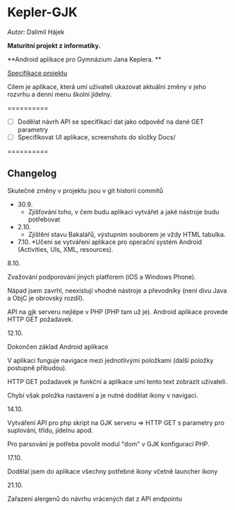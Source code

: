 Kepler-GJK
==========

*Autor:* Dalimil Hájek

**Maturitní projekt z informatiky.**

**Android aplikace pro Gymnázium Jana Keplera. **

[Specifikace projektu](https://docs.google.com/document/d/1zhgz2ZLsTh7DuwjyZ96LdD6Nas5F6uHO7drYmZspkiM/edit?usp=sharing)

Cílem je aplikace, která umí uživateli ukazovat aktuální změny v jeho rozvrhu a denní menu školní jídelny.

==========
- [ ] Dodělat návrh API se specifikací dat jako odpověď na dané GET parametry
- [ ] Specifikovat UI aplikace, screenshots do složky Docs/

==========
## Changelog

Skutečné změny v projektu jsou v git historii commitů

* 30.9. 
	* Zjišťování toho, v čem budu aplikaci vytvářet a jaké nástroje budu potřebovat
* 2.10.
	* Zjištění stavu Bakalářů, výstupním souborem je vždy HTML tabulka.
* 7.10.
	*Učení se vytváření aplikace pro operační systém Android (Activities, UIs, XML, resources).

8.10.

Zvažování podporování jiných platforem (iOS a Windows Phone).

Nápad jsem zavrhl, neexistují vhodné nástroje a převodníky (není divu Java a ObjC je obrovský rozdíl).

API na gjk serveru nejlépe v PHP (PHP tam už je). Android aplikace provede HTTP GET požadavek.

12.10.

Dokončen základ Android aplikace

V aplikaci funguje navigace mezi jednotlivými položkami (další položky postupně přibudou).

HTTP GET požadavek je funkční a aplikace umí tento text zobrazit uživateli.

Chybí však položka nastavení a je nutné dodělat ikony v navigaci.

14.10.

Vytváření API pro php skript na GJK serveru => HTTP GET s parametry pro suplování, třídu, jídelnu apod.

Pro parsování je potřeba povolit modul "dom" v GJK konfiguraci PHP.


17.10.

Dodělal jsem do aplikace všechny potřebné ikony včetně launcher ikony

21.10.

Zařazení alergenů do návrhu vrácených dat z API endpointu
